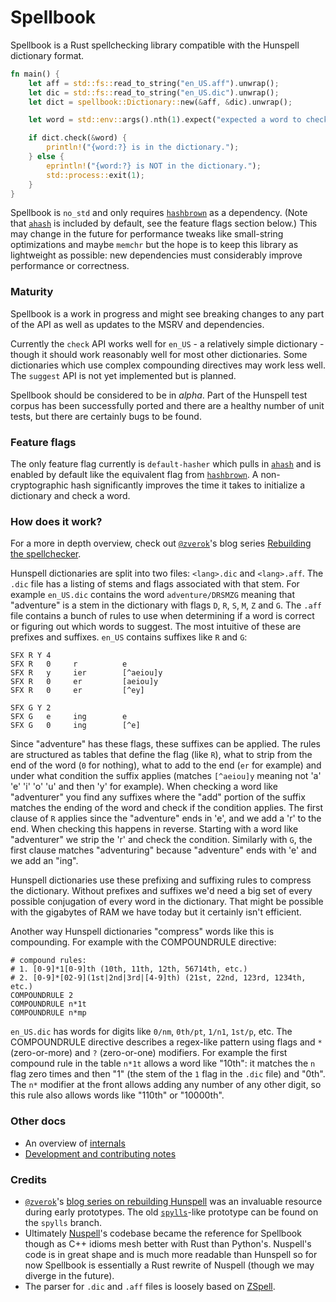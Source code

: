 # Spellbook

Spellbook is a Rust spellchecking library compatible with the Hunspell dictionary format.

```rust
fn main() {
    let aff = std::fs::read_to_string("en_US.aff").unwrap();
    let dic = std::fs::read_to_string("en_US.dic").unwrap();
    let dict = spellbook::Dictionary::new(&aff, &dic).unwrap();

    let word = std::env::args().nth(1).expect("expected a word to check");

    if dict.check(&word) {
        println!("{word:?} is in the dictionary.");
    } else {
        eprintln!("{word:?} is NOT in the dictionary.");
        std::process::exit(1);
    }
}
```

Spellbook is `no_std` and only requires [`hashbrown`] as a dependency. (Note that [`ahash`] is included by default, see the feature flags section below.) This may change in the future for performance tweaks like small-string optimizations and maybe `memchr` but the hope is to keep this library as lightweight as possible: new dependencies must considerably improve performance or correctness.

### Maturity

Spellbook is a work in progress and might see breaking changes to any part of the API as well as updates to the MSRV and dependencies.

Currently the `check` API works well for `en_US` - a relatively simple dictionary - though it should work reasonably well for most other dictionaries. Some dictionaries which use complex compounding directives may work less well. The `suggest` API is not yet implemented but is planned.

Spellbook should be considered to be in _alpha_. Part of the Hunspell test corpus has been successfully ported and there are a healthy number of unit tests, but there are certainly bugs to be found.

### Feature flags

The only feature flag currently is `default-hasher` which pulls in [`ahash`] and is enabled by default like the equivalent flag from [`hashbrown`]. A non-cryptographic hash significantly improves the time it takes to initialize a dictionary and check a word.

### How does it work?

For a more in depth overview, check out [`@zverok`]'s blog series [Rebuilding the spellchecker][zverok-blog].

Hunspell dictionaries are split into two files: `<lang>.dic` and `<lang>.aff`.
The `.dic` file has a listing of stems and flags associated with that stem. For example `en_US.dic` contains the word `adventure/DRSMZG` meaning that "adventure" is a stem in the dictionary with flags `D`, `R`, `S`, `M`, `Z` and `G`.
The `.aff` file contains a bunch of rules to use when determining if a word is correct or figuring out which words to suggest. The most intuitive of these are prefixes and suffixes. `en_US` contains suffixes like `R` and `G`:

```
SFX R Y 4
SFX R   0     r          e
SFX R   y     ier        [^aeiou]y
SFX R   0     er         [aeiou]y
SFX R   0     er         [^ey]

SFX G Y 2
SFX G   e     ing        e
SFX G   0     ing        [^e]
```

Since "adventure" has these flags, these suffixes can be applied. The rules are structured as tables that define the flag (like `R`), what to strip from the end of the word (`0` for nothing), what to add to the end (`er` for example) and under what condition the suffix applies (matches `[^aeiou]y` meaning not 'a' 'e' 'i' 'o' 'u' and then 'y' for example). When checking a word like "adventurer" you find any suffixes where the "add" portion of the suffix matches the ending of the word and check if the condition applies. The first clause of `R` applies since the "adventure" ends in 'e', and we add a 'r' to the end. When checking this happens in reverse. Starting with a word like "adventurer" we strip the 'r' and check the condition. Similarly with `G`, the first clause matches "adventuring" because "adventure" ends with 'e' and we add an "ing".

Hunspell dictionaries use these prefixing and suffixing rules to compress the dictionary. Without prefixes and suffixes we'd need a big set of every possible conjugation of every word in the dictionary. That might be possible with the gigabytes of RAM we have today but it certainly isn't efficient.

Another way Hunspell dictionaries "compress" words like this is compounding. For example with the COMPOUNDRULE directive:

```
# compound rules:
# 1. [0-9]*1[0-9]th (10th, 11th, 12th, 56714th, etc.)
# 2. [0-9]*[02-9](1st|2nd|3rd|[4-9]th) (21st, 22nd, 123rd, 1234th, etc.)
COMPOUNDRULE 2
COMPOUNDRULE n*1t
COMPOUNDRULE n*mp
```

`en_US.dic` has words for digits like `0/nm`, `0th/pt`, `1/n1`, `1st/p`, etc. The COMPOUNDRULE directive describes a regex-like pattern using flags and `*` (zero-or-more) and `?` (zero-or-one) modifiers. For example the first compound rule in the table `n*1t` allows a word like "10th": it matches the `n` flag zero times and then "1" (the stem of the `1` flag in the `.dic` file) and "0th". The `n*` modifier at the front allows adding any number of any other digit, so this rule also allows words like "110th" or "10000th".

### Other docs

* An overview of [internals](./docs/internals.md)
* [Development and contributing notes](./docs/CONTRIBUTING.md)

### Credits

* [`@zverok`]'s [blog series on rebuilding Hunspell][zverok-blog] was an invaluable resource during early prototypes. The old [`spylls`](https://github.com/zverok/spylls)-like prototype can be found on the `spylls` branch.
* Ultimately [Nuspell](https://github.com/nuspell/nuspell)'s codebase became the reference for Spellbook though as C++ idioms mesh better with Rust than Python's. Nuspell's code is in great shape and is much more readable than Hunspell so for now Spellbook is essentially a Rust rewrite of Nuspell (though we may diverge in the future).
* The parser for `.dic` and `.aff` files is loosely based on [ZSpell](https://github.com/pluots/zspell).

[`hashbrown`]: https://github.com/rust-lang/hashbrown
[`ahash`]: https://github.com/tkaitchuck/aHash
[`@zverok`]: https://github.com/zverok
[zverok-blog]: https://zverok.space/spellchecker.html
